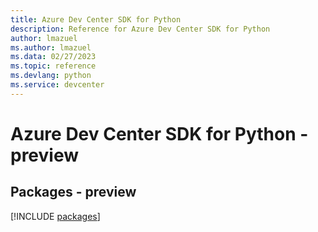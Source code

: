 ```yaml
---
title: Azure Dev Center SDK for Python
description: Reference for Azure Dev Center SDK for Python
author: lmazuel
ms.author: lmazuel
ms.data: 02/27/2023
ms.topic: reference
ms.devlang: python
ms.service: devcenter
---
```

# Azure Dev Center SDK for Python - preview
## Packages - preview
[!INCLUDE [packages](dev-center-index.md)]